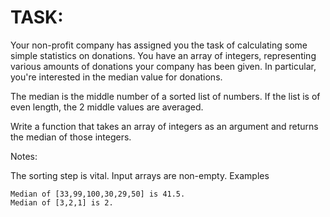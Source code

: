 # TASK:
Your non-profit company has assigned you the task of calculating some simple statistics on donations. You have an array of integers, representing various amounts of donations your company has been given. In particular, you're interested in the median value for donations.

The median is the middle number of a sorted list of numbers. If the list is of even length, the 2 middle values are averaged.

Write a function that takes an array of integers as an argument and returns the median of those integers.

Notes:

The sorting step is vital.
Input arrays are non-empty.
Examples
```
Median of [33,99,100,30,29,50] is 41.5.
Median of [3,2,1] is 2.
```